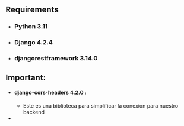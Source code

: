 ## Requirements
* ### Python 3.11
* ### Django 4.2.4
* ### djangorestframework 3.14.0


## Important:
* #### django-cors-headers 4.2.0 :
  * Este es una biblioteca para simplificar la conexion para nuestro backend
* 